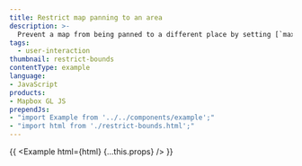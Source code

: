 ```yaml
---
title: Restrict map panning to an area
description: >-
  Prevent a map from being panned to a different place by setting [`maxBounds`](https://docs.mapbox.com/mapbox-gl-js/api#map#setmaxbounds).
tags:
  - user-interaction
thumbnail: restrict-bounds
contentType: example
language:
- JavaScript
products:
- Mapbox GL JS
prependJs:
- "import Example from '../../components/example';"
- "import html from './restrict-bounds.html';"
---
```


{{ <Example html={html} {...this.props} /> }}
